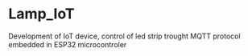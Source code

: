 # Lamp_IoT
Development of IoT device, control of led strip trought MQTT protocol embedded in ESP32 microcontroler
